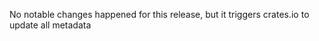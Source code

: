 <!--
    This changelog file is intended to be updated during development and is automatically cleared after
    a release
-->

No notable changes happened for this release, but it triggers crates.io to update all metadata
